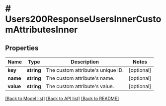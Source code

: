 # # Users200ResponseUsersInnerCustomAttributesInner

## Properties

Name | Type | Description | Notes
------------ | ------------- | ------------- | -------------
**key** | **string** | The custom attribute&#39;s unique ID. | [optional]
**name** | **string** | The custom attribute&#39;s name. | [optional]
**value** | **string** | The custom attribute&#39;s value. | [optional]

[[Back to Model list]](../../README.md#models) [[Back to API list]](../../README.md#endpoints) [[Back to README]](../../README.md)
